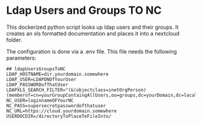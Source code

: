 # Ldap Users and Groups TO NC
This dockerized python script looks up ldap users and their groups. It creates an xls formatted documentation and places it into a nextcloud folder.

The configuration is done via a .env file. This file needs the following parameters:
```
## ldapUsersGroupsToNC
LDAP_HOSTNAME=dir.yourdomain.somewhere
LDAP_USER=LDAPDNOfYourUser
LDAP_PASSWORDofThatUser
LDAPXLS_SEARCH_FILTER="(&(objectclass=inetOrgPerson)(memberof=cn=yourGroupContaingAllUsers,ou=groups,dc=yourDomain,dc=local))"
NC_USER=loginnameOFYourNC
NC_PASS=supersecretpasswordofthatuser
NC_URL=https://cloud.yourdomain.somewhere
USERDOCDIR=/directoryToPlaceTeFileInto/
```
